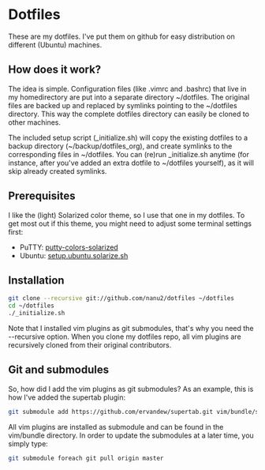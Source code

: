 Dotfiles
========

These are my dotfiles. I've put them on github for easy distribution on different (Ubuntu) machines.

How does it work?
-----------------

The idea is simple. Configuration files (like .vimrc and .bashrc) that live in my homedirectory are put into a separate directory ~/dotfiles. The original files are backed up and replaced by symlinks pointing to the ~/dotfiles directory. This way the complete dotfiles directory can easily be cloned to other machines.

The included setup script (_initialize.sh) will copy the existing dotfiles to a backup directory (~/backup/dotfiles_org), and create symlinks to the corresponding files in ~/dotfiles. You can (re)run _initialize.sh anytime (for instance, after you've added an extra dotfile to ~/dotfiles yourself), as it will skip already created symlinks.

Prerequisites
-------------

I like the (light) Solarized color theme, so I use that one in my dotfiles. To get most out if this theme, you might need to adjust some terminal settings first:


* PuTTY: [putty-colors-solarized](https://github.com/altercation/solarized/tree/master/putty-colors-solarized)
* Ubuntu: [setup.ubuntu.solarize.sh](https://gist.github.com/1280177)

Installation
------------

``` bash
git clone --recursive git://github.com/nanu2/dotfiles ~/dotfiles
cd ~/dotfiles
./_initialize.sh
```

Note that I installed vim plugins as git submodules, that's why you need the --recursive option. When you clone my dotfiles repo, all vim plugins are recursively cloned from their original contributors.

Git and submodules
------------------

So, how did I add the vim plugins as git submodules? As an example, this is how I've added the supertab plugin:

``` bash
git submodule add https://github.com/ervandew/supertab.git vim/bundle/supertab
```

All vim plugins are installed as submodule and can be found in the vim/bundle directory. In order to update the submodules at a later time, you simply type:

``` bash
git submodule foreach git pull origin master
```
